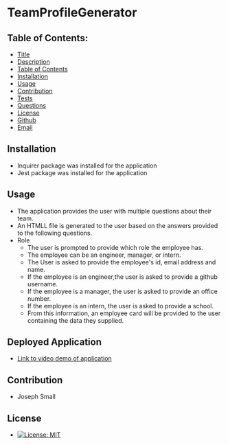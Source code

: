 # TeamProfileGenerator
## Table of Contents:
* [Title](#Team-Generator)
* [Description](#Description)
* [Table of Contents](#TableofContents)
* [Installation](#Installation)
* [Usage](#Usage)
* [Contribution](#Contribution)
* [Tests](#Tests)
* [Questions](#Questions)
* [License](#License)
* [Github](#Github)
* [Email](#Email)

## Installation 
- Inquirer package was installed for the application
- Jest package was installed for the application

## Usage
  - The application provides the user with multiple questions about their team.
  - An HTMLL file is generated to the user based on the answers provided to the following questions.
  - Role
    - The user is prompted to provide which role the employee has.
    - The employee can be an engineer, manager, or intern.
    - The User is asked to provide the employee's id, email address and name.
    - If the employee is an engineer,the user is asked to provide a github username.
    - If the employee is a manager, the user is asked to provide an office number.
    - If the employee is an intern, the user is asked to provide a school.
    - From this information, an employee card will be provided to the user containing the data they supplied.
 
## Deployed Application
  - [Link to video demo of application](h)
  
## Contribution 
  - Joseph Small
## License 
  - [![License: MIT](https://img.shields.io/badge/License-MIT-yellow.svg)](https://opensource.org/licenses/MIT)
